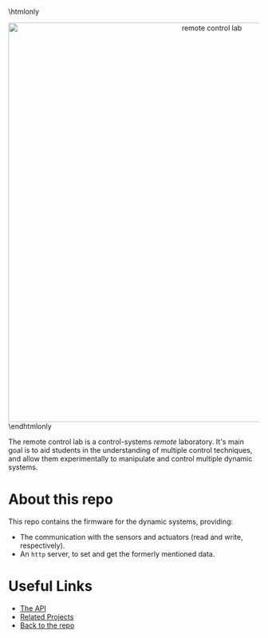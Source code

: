 \htmlonly
<center><a href="https://gitlab.com/marcomiretti/remote-control-lab"><img src="https://user-images.githubusercontent.com/26353057/82385781-43bc0480-9a09-11ea-87a9-e8fedc28413b.png" alt="remote control lab" width="800"/></a></center>
\endhtmlonly

The remote control lab is a control-systems *remote* laboratory. It's main goal is to aid students in the understanding of multiple control techniques, and allow them experimentally to manipulate and control multiple dynamic systems.

# About this repo
This repo contains the firmware for the dynamic systems, providing:
- The communication with the sensors and actuators (read and write, respectively).
- An `http` server, to set and get the formerly mentioned data.

# Useful Links

- [The API](https://marcomiretti.gitlab.io/remote-control-lab/openapi.html)
- [Related Projects](https://marcomiretti.gitlab.io/remote-control-lab/df/dbb/autotoc_md7.html)
- [Back to the repo](https://gitlab.com/marcomiretti/remote-control-lab)
